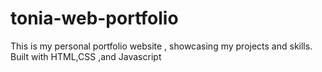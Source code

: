 # tonia-web-portfolio
This is my personal portfolio website , showcasing my projects and skills. Built with HTML,CSS ,and Javascript

